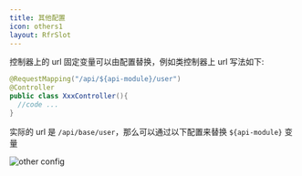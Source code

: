 ```yaml
---
title: 其他配置
icon: others1
layout: RfrSlot
---
```


控制器上的 url 固定变量可以由配置替换，例如类控制器上 url 写法如下:

```java
@RequestMapping("/api/${api-module}/user")
@Controller
public class XxxController(){
  //code ...
}
```

实际的 url 是 `/api/base/user`，那么可以通过以下配置来替换 `${api-module}` 变量

![other config](/img/otherConfig.png)

